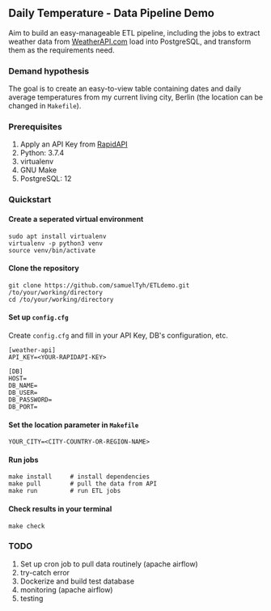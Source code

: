 ## Daily Temperature - Data Pipeline Demo

Aim to build an easy-manageable ETL pipeline, including the jobs to extract 
weather data from [WeatherAPI.com](https://www.weatherapi.com/)
load into PostgreSQL, and transform them as the requirements need.

### Demand hypothesis
The goal is to create an easy-to-view table containing dates and daily average 
temperatures from my current living city, Berlin (the location can be changed in `Makefile`).

### Prerequisites
1. Apply an API Key from [RapidAPI](https://rapidapi.com/marketplace)
2. Python: 3.7.4
3. virtualenv
4. GNU Make
5. PostgreSQL: 12

### Quickstart

#### Create a seperated virtual environment
```
sudo apt install virtualenv
virtualenv -p python3 venv
source venv/bin/activate
```

#### Clone the repository
```
git clone https://github.com/samuelTyh/ETLdemo.git /to/your/working/directory
cd /to/your/working/directory
```
#### Set up `config.cfg`
Create `config.cfg` and fill in your API Key, DB's configuration, etc.
```
[weather-api]
API_KEY=<YOUR-RAPIDAPI-KEY>

[DB]
HOST=
DB_NAME=
DB_USER=
DB_PASSWORD=
DB_PORT=
```
#### Set the location parameter in `Makefile`
```
YOUR_CITY=<CITY-COUNTRY-OR-REGION-NAME>
```

#### Run jobs
```
make install     # install dependencies 
make pull        # pull the data from API
make run         # run ETL jobs
```
#### Check results in your terminal
```
make check
```

### TODO
1. Set up cron job to pull data routinely (apache airflow)
2. try-catch error
3. Dockerize and build test database
4. monitoring (apache airflow)
5. testing
